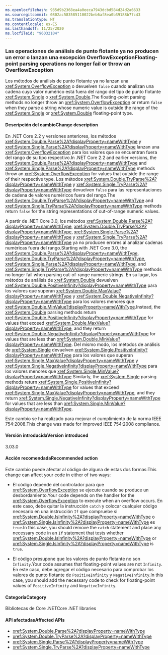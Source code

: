 ```yaml
---
ms.openlocfilehash: 935d9b2368ea4a0eeca7943dcbd584d24d2a6633
ms.sourcegitcommit: 0802ac583585110022beb6af8ea0b39188b77c43
ms.translationtype: HT
ms.contentlocale: es-ES
ms.lasthandoff: 11/25/2020
ms.locfileid: "96032104"
---
```

### <a name="floating-point-parsing-operations-no-longer-fail-or-throw-an-overflowexception"></a><span data-ttu-id="ee9fe-101">Las operaciones de análisis de punto flotante ya no producen un error o lanzan una excepción OverflowException</span><span class="sxs-lookup"><span data-stu-id="ee9fe-101">Floating-point parsing operations no longer fail or throw an OverflowException</span></span>

<span data-ttu-id="ee9fe-102">Los métodos de análisis de punto flotante ya no lanzan una <xref:System.OverflowException> o devuelven `false` cuando analizan una cadena cuyo valor numérico está fuera del rango del tipo de punto flotante <xref:System.Single> o <xref:System.Double>.</span><span class="sxs-lookup"><span data-stu-id="ee9fe-102">The floating-point parsing methods no longer throw an <xref:System.OverflowException> or return `false` when they parse a string whose numeric value is outside the range of the <xref:System.Single> or <xref:System.Double> floating-point type.</span></span>

#### <a name="change-description"></a><span data-ttu-id="ee9fe-103">Descripción del cambio</span><span class="sxs-lookup"><span data-stu-id="ee9fe-103">Change description</span></span>

<span data-ttu-id="ee9fe-104">En .NET Core 2.2 y versiones anteriores, los métodos <xref:System.Double.Parse%2A?displayProperty=nameWithType> y <xref:System.Single.Parse%2A?displayProperty=nameWithType> lanzan una <xref:System.OverflowException> para los valores que se encuentran fuera del rango de su tipo respectivo.</span><span class="sxs-lookup"><span data-stu-id="ee9fe-104">In .NET Core 2.2 and earlier versions, the <xref:System.Double.Parse%2A?displayProperty=nameWithType> and <xref:System.Single.Parse%2A?displayProperty=nameWithType> methods throw an <xref:System.OverflowException> for values that outside the range of their respective type.</span></span> <span data-ttu-id="ee9fe-105">Los métodos <xref:System.Double.TryParse%2A?displayProperty=nameWithType> y <xref:System.Single.TryParse%2A?displayProperty=nameWithType> devuelven `false` para las representaciones de cadena de valores numéricos fuera del rango.</span><span class="sxs-lookup"><span data-stu-id="ee9fe-105">The <xref:System.Double.TryParse%2A?displayProperty=nameWithType> and <xref:System.Single.TryParse%2A?displayProperty=nameWithType> methods return `false` for the string representations of out-of-range numeric values.</span></span>

<span data-ttu-id="ee9fe-106">A partir de .NET Core 3.0, los métodos <xref:System.Double.Parse%2A?displayProperty=nameWithType>, <xref:System.Double.TryParse%2A?displayProperty=nameWithType>, <xref:System.Single.Parse%2A?displayProperty=nameWithType> y <xref:System.Single.TryParse%2A?displayProperty=nameWithType> ya no producen errores al analizar cadenas numéricas fuera del rango.</span><span class="sxs-lookup"><span data-stu-id="ee9fe-106">Starting with .NET Core 3.0, the <xref:System.Double.Parse%2A?displayProperty=nameWithType>, <xref:System.Double.TryParse%2A?displayProperty=nameWithType>, <xref:System.Single.Parse%2A?displayProperty=nameWithType>, and <xref:System.Single.TryParse%2A?displayProperty=nameWithType> methods no longer fail when parsing out-of-range numeric strings.</span></span> <span data-ttu-id="ee9fe-107">En su lugar, los métodos de análisis de <xref:System.Double> devuelven <xref:System.Double.PositiveInfinity?displayProperty=nameWithType> para los valores que superan <xref:System.Double.MaxValue?displayProperty=nameWithType> y <xref:System.Double.NegativeInfinity?displayProperty=nameWithType> para los valores menores que <xref:System.Double.MinValue?displayProperty=nameWithType>.</span><span class="sxs-lookup"><span data-stu-id="ee9fe-107">Instead, the <xref:System.Double> parsing methods return <xref:System.Double.PositiveInfinity?displayProperty=nameWithType> for values that exceed <xref:System.Double.MaxValue?displayProperty=nameWithType>, and they return <xref:System.Double.NegativeInfinity?displayProperty=nameWithType> for values that are less than <xref:System.Double.MinValue?displayProperty=nameWithType>.</span></span> <span data-ttu-id="ee9fe-108">Del mismo modo, los métodos de análisis de <xref:System.Single> devuelven <xref:System.Single.PositiveInfinity?displayProperty=nameWithType> para los valores que superan <xref:System.Single.MaxValue?displayProperty=nameWithType> y <xref:System.Single.NegativeInfinity?displayProperty=nameWithType> para los valores menores que <xref:System.Single.MinValue?displayProperty=nameWithType>.</span><span class="sxs-lookup"><span data-stu-id="ee9fe-108">Similarly, the <xref:System.Single> parsing methods return <xref:System.Single.PositiveInfinity?displayProperty=nameWithType> for values that exceed <xref:System.Single.MaxValue?displayProperty=nameWithType>, and they return <xref:System.Single.NegativeInfinity?displayProperty=nameWithType> for values that are less than <xref:System.Single.MinValue?displayProperty=nameWithType>.</span></span>

<span data-ttu-id="ee9fe-109">Este cambio se ha realizado para mejorar el cumplimiento de la norma IEEE 754:2008.</span><span class="sxs-lookup"><span data-stu-id="ee9fe-109">This change was made for improved IEEE 754:2008 compliance.</span></span>

#### <a name="version-introduced"></a><span data-ttu-id="ee9fe-110">Versión introducida</span><span class="sxs-lookup"><span data-stu-id="ee9fe-110">Version introduced</span></span>

<span data-ttu-id="ee9fe-111">3.0</span><span class="sxs-lookup"><span data-stu-id="ee9fe-111">3.0</span></span>

#### <a name="recommended-action"></a><span data-ttu-id="ee9fe-112">Acción recomendada</span><span class="sxs-lookup"><span data-stu-id="ee9fe-112">Recommended action</span></span>

<span data-ttu-id="ee9fe-113">Este cambio puede afectar al código de alguna de estas dos formas:</span><span class="sxs-lookup"><span data-stu-id="ee9fe-113">This change can affect your code in either of two ways:</span></span>

- <span data-ttu-id="ee9fe-114">El código depende del controlador para que <xref:System.OverflowException> se ejecute cuando se produce un desbordamiento.</span><span class="sxs-lookup"><span data-stu-id="ee9fe-114">Your code depends on the handler for the <xref:System.OverflowException> to execute when an overflow occurs.</span></span> <span data-ttu-id="ee9fe-115">En este caso, debe quitar la instrucción `catch` y colocar cualquier código necesario en una instrucción `If` que compruebe si <xref:System.Double.IsInfinity%2A?displayProperty=nameWithType> o <xref:System.Single.IsInfinity%2A?displayProperty=nameWithType> es `true`.</span><span class="sxs-lookup"><span data-stu-id="ee9fe-115">In this case, you should remove the `catch` statement and place any necessary code in an `If` statement that tests whether <xref:System.Double.IsInfinity%2A?displayProperty=nameWithType> or <xref:System.Single.IsInfinity%2A?displayProperty=nameWithType> is `true`.</span></span>

- <span data-ttu-id="ee9fe-116">El código presupone que los valores de punto flotante no son `Infinity`.</span><span class="sxs-lookup"><span data-stu-id="ee9fe-116">Your code assumes that floating-point values are not `Infinity`.</span></span> <span data-ttu-id="ee9fe-117">En este caso, debe agregar el código necesario para comprobar los valores de punto flotante de `PositiveInfinity` y `NegativeInfinity`.</span><span class="sxs-lookup"><span data-stu-id="ee9fe-117">In this case, you should add the necessary code to check for floating-point values of `PositiveInfinity` and `NegativeInfinity`.</span></span>

#### <a name="category"></a><span data-ttu-id="ee9fe-118">Categoría</span><span class="sxs-lookup"><span data-stu-id="ee9fe-118">Category</span></span>

<span data-ttu-id="ee9fe-119">Bibliotecas de Core .NET</span><span class="sxs-lookup"><span data-stu-id="ee9fe-119">Core .NET libraries</span></span>

#### <a name="affected-apis"></a><span data-ttu-id="ee9fe-120">API afectadas</span><span class="sxs-lookup"><span data-stu-id="ee9fe-120">Affected APIs</span></span>

- <xref:System.Double.Parse%2A?displayProperty=nameWithType>
- <xref:System.Double.TryParse%2A?displayProperty=nameWithType>
- <xref:System.Single.Parse%2A?displayProperty=nameWithType>
- <xref:System.Single.TryParse%2A?displayProperty=nameWithType>

<!--

#### Affected APIs

- `Overload:System.Double.Parse`
- `Overload:System.Double.TryParse`
- `Overload:System.Single.Parse`
- `Overload:System.Single.TryParse`

-->
